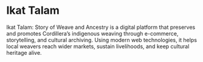 # Ikat Talam
Ikat Talam: Story of Weave and Ancestry is a digital platform that preserves and promotes Cordillera’s indigenous weaving through e-commerce, storytelling, and cultural archiving. Using modern web technologies, it helps local weavers reach wider markets, sustain livelihoods, and keep cultural heritage alive.
